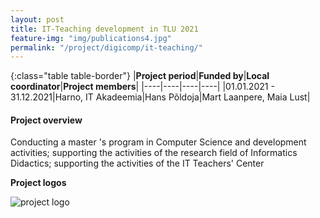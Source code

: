 ```yaml
---
layout: post
title: IT-Teaching development in TLU 2021 
feature-img: "img/publications4.jpg"
permalink: "/project/digicomp/it-teaching/"
---
```


{:class="table table-border"}
|**Project period**|**Funded by**|**Local coordinator**|**Project members**|
|----|----|----|----|
|01.01.2021 - 31.12.2021|Harno, IT Akadeemia|Hans Põldoja|Mart Laanpere, Maia Lust|

#### Project overview
Conducting a master 's program in Computer Science and development activities; supporting the activities of the research field of Informatics Didactics; supporting the activities of the IT Teachers' Center

**Project logos**
<div> 
    <img class="img-fluid-innews" src="{{ '/img/financier_logos/HARNO.jpg' | prepend: site.baseurl }}" alt="project logo">
</div>